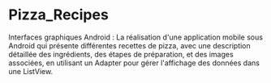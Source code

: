 # Pizza_Recipes
Interfaces graphiques Android : La réalisation d'une application mobile sous Android qui présente différentes recettes de pizza, avec une description détaillée des ingrédients, des étapes de préparation, et des images associées, en utilisant un Adapter pour gérer l'affichage des données dans une ListView.
